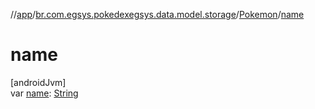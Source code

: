 //[app](../../../index.md)/[br.com.egsys.pokedexegsys.data.model.storage](../index.md)/[Pokemon](index.md)/[name](name.md)

# name

[androidJvm]\
var [name](name.md): [String](https://kotlinlang.org/api/latest/jvm/stdlib/kotlin/-string/index.html)
